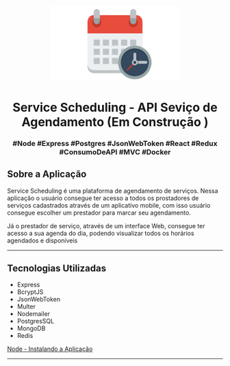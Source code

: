 <h1 align="center">
    <img alt="Imagem" src=".github/img.png" width="300px" />
</h1>

<h1 align="center"> 
  Service Scheduling - API Seviço de Agendamento (Em Construção )
</h1>

<h3 align="center">
#Node #Express #Postgres #JsonWebToken #React #Redux #ConsumoDeAPI #MVC #Docker
</h3>

## Sobre a Aplicação
Service Scheduling é uma plataforma de agendamento de serviços. Nessa aplicação o usuário consegue ter acesso a todos os prostadores de serviços cadastrados através de um aplicativo mobile, com isso usuário consegue escolher um prestador para marcar seu agendamento.

Já o prestador de serviço, através de um interface Web, consegue ter acesso a sua agenda do dia, podendo visualizar todos os horários agendados e disponíveis

---

## Tecnologias Utilizadas 
* Express  
* BcryptJS 
* JsonWebToken 
* Multer 
* Nodemailer
* PostgresSQL 
* MongoDB
* Redis 

<a href="https://github.com/michael23-lopes/service-scheduling/blob/master/back-end/README.md">Node - Instalando a Aplicação </a>

---
